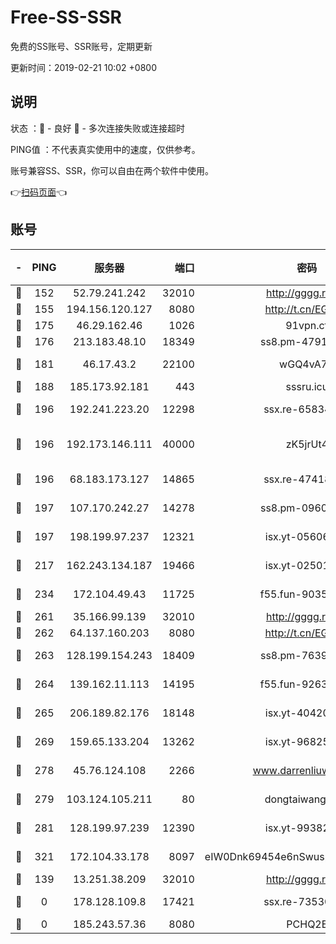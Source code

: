 # Free-SS-SSR

免费的SS账号、SSR账号，定期更新

更新时间：2019-02-21 10:02 +0800

## 说明

状态     ：🙂 - 良好 🙁 - 多次连接失败或连接超时

PING值   ：不代表真实使用中的速度，仅供参考。

账号兼容SS、SSR，你可以自由在两个软件中使用。

👉[扫码页面](https://liesauer.github.io/free-ss-ssr.github.io/)👈

## 账号

|-|PING|服务器|端口|密码|加密方式|区域|
|:----:|:----:|:-----:|-----:|:----:|:----:|:----:|
|🙂|152|52.79.241.242|32010|http://gggg.rocks|chacha20|KR|
|🙂|155|194.156.120.127|8080|http://t.cn/EGJIyrl|rc4-md5|RU|
|🙂|175|46.29.162.46|1026|91vpn.cf|rc4-md5|RU|
|🙂|176|213.183.48.10|18349|ss8.pm-47913593|rc4-md5|RU|
|🙂|181|46.17.43.2|22100|wGQ4vA7D|aes-256-gcm|RU|
|🙂|188|185.173.92.181|443|sssru.icu|rc4-md5|RU|
|🙂|196|192.241.223.20|12298|ssx.re-65834373|aes-256-cfb|US|
|🙂|196|192.173.146.111|40000|zK5jrUt4|chacha20-ietf-poly1305|US|
|🙂|196|68.183.173.127|14865|ssx.re-47418589|aes-256-cfb|US|
|🙂|197|107.170.242.27|14278|ss8.pm-09602432|aes-256-cfb|US|
|🙂|197|198.199.97.237|12321|isx.yt-05606768|aes-256-cfb|US|
|🙂|217|162.243.134.187|19466|isx.yt-02501963|aes-256-cfb|US|
|🙂|234|172.104.49.43|11725|f55.fun-90356904|aes-256-cfb|SG|
|🙂|261|35.166.99.139|32010|http://gggg.rocks|chacha20|US|
|🙂|262|64.137.160.203|8080|http://t.cn/EGJIyrl|rc4-md5|CA|
|🙂|263|128.199.154.243|18409|ss8.pm-76398770|aes-256-cfb|SG|
|🙂|264|139.162.11.113|14195|f55.fun-92630692|aes-256-cfb|SG|
|🙂|265|206.189.82.176|18148|isx.yt-40420921|aes-256-cfb|SG|
|🙂|269|159.65.133.204|13262|isx.yt-96825730|aes-256-cfb|SG|
|🙂|278|45.76.124.108|2266|www.darrenliuwei.com|aes-256-cfb|AU|
|🙂|279|103.124.105.211|80|dongtaiwang.com|aes-256-cfb|US|
|🙂|281|128.199.97.239|12390|isx.yt-99382145|aes-256-cfb|SG|
|🙂|321|172.104.33.178|8097|eIW0Dnk69454e6nSwuspv9DmS201tQ0D|aes-256-cfb|SG|
|🙁|139|13.251.38.209|32010|http://gggg.rocks|chacha20|SG|
|🙁|0|178.128.109.8|17421|ssx.re-73530139|aes-256-cfb|SG|
|🙁|0|185.243.57.36|8080|PCHQ2E|rc4-md5|US|
